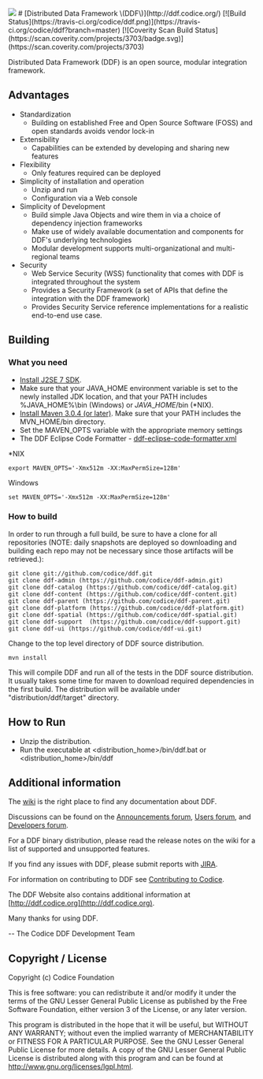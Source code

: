 <!--
/*
 * Copyright (c) Codice Foundation
 *
 * This is free software: you can redistribute it and/or modify it under the terms of the GNU Lesser General Public License as published by the Free Software Foundation, either
 * version 3 of the License, or any later version. 
 *
 * This program is distributed in the hope that it will be useful, but WITHOUT ANY WARRANTY; without even the implied warranty of MERCHANTABILITY or FITNESS FOR A PARTICULAR PURPOSE.
 * See the GNU Lesser General Public License for more details. A copy of the GNU Lesser General Public License is distributed along with this program and can be found at
 * <http://www.gnu.org/licenses/lgpl.html>.
 */
-->
<img src="https://tools.codice.org/wiki/download/attachments/3047458/ddf.jpg"/>
# [Distributed Data Framework \(DDF\)](http://ddf.codice.org/)
[![Build Status](https://travis-ci.org/codice/ddf.png)](https://travis-ci.org/codice/ddf?branch=master)
[![Coverity Scan Build Status](https://scan.coverity.com/projects/3703/badge.svg)](https://scan.coverity.com/projects/3703)


Distributed Data Framework (DDF) is an open source, modular integration framework. 

## Advantages
 * Standardization
    - Building on established Free and Open Source Software (FOSS) and open standards avoids vendor lock-in
 * Extensibility
    - Capabilities can be extended by developing and sharing new features
 * Flexibility
    - Only features required can be deployed
 * Simplicity of installation and operation
    - Unzip and run
    - Configuration via a Web console
 * Simplicity of Development
    - Build simple Java Objects and wire them in via a choice of dependency injection frameworks
    - Make use of widely available documentation and components for DDF's underlying technologies
    - Modular development supports multi-organizational and multi-regional teams
 * Security
    - Web Service Security (WSS) functionality that comes with DDF is integrated throughout the system
    - Provides a Security Framework (a set of APIs that define the integration with the DDF framework)
    - Provides Security Service reference implementations for a realistic end-to-end use case.
 
## Building
### What you need ###
* [Install J2SE 7 SDK](http://www.oracle.com/technetwork/java/javase/downloads/index.html). 
* Make sure that your JAVA\_HOME environment variable is set to the newly installed JDK location, and that your PATH includes %JAVA\_HOME%\bin (Windows) or $JAVA\_HOME$/bin (\*NIX).
* [Install Maven 3.0.4 \(or later\)](http://maven.apache.org/download.html). Make sure that your PATH includes the MVN\_HOME/bin directory.
* Set the MAVEN_OPTS variable with the appropriate memory settings
* The DDF Eclipse Code Formatter - [ddf-eclipse-code-formatter.xml](https://github.com/codice/ddf-support/blob/master/support-checkstyle/src/main/resources/ddf-eclipse-code-formatter.xml)

*NIX
```
export MAVEN_OPTS='-Xmx512m -XX:MaxPermSize=128m'
```
Windows
```
set MAVEN_OPTS='-Xmx512m -XX:MaxPermSize=128m'
```


### How to build ###
In order to run through a full build, be sure to have a clone for all repositories (NOTE: daily snapshots are deployed so downloading and building each repo may not be necessary since those artifacts will be retrieved.):

```
git clone git://github.com/codice/ddf.git
git clone ddf-admin (https://github.com/codice/ddf-admin.git)
git clone ddf-catalog (https://github.com/codice/ddf-catalog.git)
git clone ddf-content (https://github.com/codice/ddf-content.git)
git clone ddf-parent (https://github.com/codice/ddf-parent.git)
git clone ddf-platform (https://github.com/codice/ddf-platform.git)
git clone ddf-spatial (https://github.com/codice/ddf-spatial.git)
git clone ddf-support  (https://github.com/codice/ddf-support.git)
git clone ddf-ui (https://github.com/codice/ddf-ui.git)
```
Change to the top level directory of DDF source distribution.

```
mvn install
```

This will compile DDF and run all of the tests in the DDF source distribution. It usually takes some time for maven to download required dependencies in the first build.
The distribution will be available under "distribution/ddf/target" directory.

## How to Run
* Unzip the distribution. 
* Run the executable at <distribution_home>/bin/ddf.bat or <distribution_home>/bin/ddf

## Additional information
The [wiki](https://tools.codice.org/wiki/display/DDF) is the right place to find any documentation about DDF.

Discussions can be found on the [Announcements forum](http://groups.google.com/group/ddf-announcements),  [Users forum](http://groups.google.com/group/ddf-users), and  [Developers forum](http://groups.google.com/group/ddf-developers).

For a DDF binary distribution, please read  the release notes on the wiki for a list of supported and unsupported features.

If you find any issues with DDF, please submit reports with [JIRA](https://tools.codice.org/jira/browse/DDF).

For information on contributing to DDF see [Contributing to Codice](http://www.codice.org/contributing).

The DDF Website also contains additional information at [http://ddf.codice.org](http://ddf.codice.org).

Many thanks for using DDF.

-- The Codice DDF Development Team

## Copyright / License
Copyright (c) Codice Foundation
 
This is free software: you can redistribute it and/or modify it under the terms of the GNU Lesser General Public License 
as published by the Free Software Foundation, either version 3 of the License, or any later version. 
 
This program is distributed in the hope that it will be useful, but WITHOUT ANY WARRANTY; without even the implied warranty of MERCHANTABILITY or FITNESS FOR A PARTICULAR PURPOSE.
See the GNU Lesser General Public License for more details. A copy of the GNU Lesser General Public License is distributed along with this program and can be found at
<http://www.gnu.org/licenses/lgpl.html>.
 
